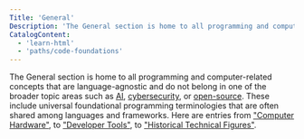 ```yaml
---
Title: 'General'
Description: 'The General section is home to all programming and computer-related concepts that are language-agnostic and do not belong in one of our broader topic areas.'
CatalogContent:
  - 'learn-html'
  - 'paths/code-foundations'
---
```


The General section is home to all programming and computer-related concepts that are language-agnostic and do not belong in one of the broader topic areas such as [AI](https://www.codecademy.com/resources/docs/ai), [cybersecurity](https://www.codecademy.com/resources/docs/cybersecurity), or [open-source](https://www.codecademy.com/resources/docs/open-source). These include universal foundational programming terminologies that are often shared among languages and frameworks. Here are entries from ["Computer Hardware"](https://www.codecademy.com/resources/docs/general/computer-hardware), to ["Developer Tools"](https://www.codecademy.com/resources/docs/general/developer-tools), to ["Historical Technical Figures"](https://www.codecademy.com/resources/docs/general/historical-technical-figures).
